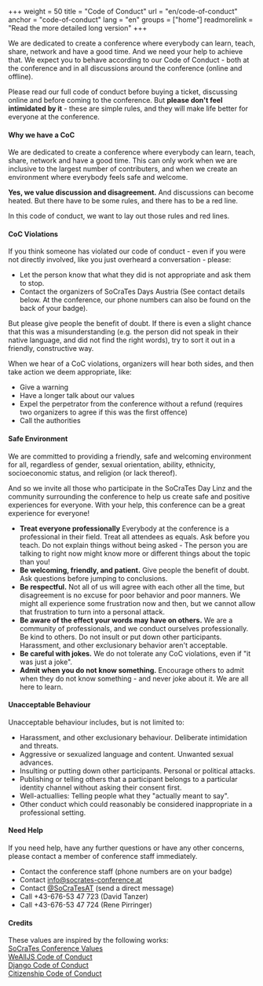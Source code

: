 +++
weight = 50
title = "Code of Conduct"
url = "en/code-of-conduct"
anchor = "code-of-conduct"
lang = "en"
groups = ["home"]
readmorelink = "Read the more detailed long version"
+++

We are dedicated to create a conference where everybody can learn, teach, share, network and have a
good time. And we need your help to achieve that. We expect you to behave according to our Code of 
Conduct - both at the conference and in all discussions around the conference (online and offline).

Please read our full code of conduct before buying a ticket, discussing online and before coming to
the conference. But **please don't feel intimidated by it** - these are simple rules, and they will
make life better for everyone at the conference.

<!--more-->

#### Why we have a CoC

We are dedicated to create a conference where everybody can learn, teach, share, network and have a
good time. This can only work when we are inclusive to the largest number of contributers, and when
we create an environment where everybody feels safe and welcome.

**Yes, we value discussion and disagreement.** And discussions can become heated. But there have to
be some rules, and there has to be a red line.

In this code of conduct, we want to lay out those rules and red lines.

#### CoC Violations

If you think someone has violated our code of conduct - even if you were not directly involved, like
you just overheard a conversation - please:

* Let the person know that what they did is not appropriate and ask them to stop.
* Contact the organizers of SoCraTes Days Austria (See contact details below. At the conference, our phone numbers can also be found on the back of your badge).

But please give people the benefit of doubt. If there is even a slight chance that this was a misunderstanding
(e.g. the person did not speak in their native language, and did not find the right words), try to sort it out
in a friendly, constructive way.

When we hear of a CoC violations, organizers will hear both sides, and then take action we deem appropriate, like:

* Give a warning
* Have a longer talk about our values
* Expel the perpetrator from the conference without a refund (requires two organizers to agree if this was the first offence)
* Call the authorities

#### Safe Environment

We are committed to providing a friendly, safe and welcoming environment for all, regardless of gender, 
sexual orientation, ability, ethnicity, socioeconomic status, and religion (or lack thereof).

And so we invite all those who participate in the SoCraTes Day Linz and the community surrounding the conference 
to help us create safe and positive experiences for everyone. With your help, this conference can be a great
experience for everyone!

* **Treat everyone professionally** Everybody at the conference is a professional in their field. Treat all attendees as equals. Ask before you teach. Do not explain things without being asked - The person you are talking to right now might know more or different things about the topic than you!
* **Be welcoming, friendly, and patient.** Give people the benefit of doubt. Ask questions before jumping to conclusions.
* **Be respectful.** Not all of us will agree with each other all the time, but disagreement is no excuse for poor behavior and poor manners. We might all experience some frustration now and then, but we cannot allow that frustration to turn into a personal attack.
* **Be aware of the effect your words may have on others.** We are a community of professionals, and we conduct ourselves professionally. Be kind to others. Do not insult or put down other participants. Harassment, and other exclusionary behavior aren't acceptable.
* **Be careful with jokes.** We do not tolerate any CoC violations, even if "it was just a joke".
* **Admit when you do not know something.** Encourage others to admit when they do not know something - and never joke about it. We are all here to learn.

#### Unacceptable Behaviour

Unacceptable behaviour includes, but is not limited to:

* Harassment, and other exclusionary behaviour. Deliberate intimidation and threats.
* Aggressive or sexualized language and content. Unwanted sexual advances.
* Insulting or putting down other participants. Personal or political attacks.
* Publishing or telling others that a participant belongs to a particular identity channel without asking their consent first.
* Well-actuallies: Telling people what they "actually meant to say".
* Other conduct which could reasonably be considered inappropriate in a professional setting. 

#### Need Help

If you need help, have any further questions or have any other concerns, please contact a member of conference staff immediately. 

* Contact the conference staff (phone numbers are on your badge)
* Contact <a href="mailto:info@socrates-conference.at">info@socrates-conference.at</a>
* Contact <a href="https://twitter.com/SoCraTesAT">@SoCraTesAT</a> (send a direct message)
* Call +43-676-53 47 723 (David Tanzer)
* Call +43-676-53 47 724 (Rene Pirringer)


#### Credits
These values are inspired by the following works:  
<a href="https://www.socrates-conference.de/values.html">SoCraTes Conference Values</a>  
<a href="https://wealljs.org/code-of-conduct">WeAllJS Code of Conduct</a>  
<a href="https://www.djangoproject.com/conduct/">Django Code of Conduct</a>  
<a href="http://citizencodeofconduct.org/">Citizenship Code of Conduct</a>
